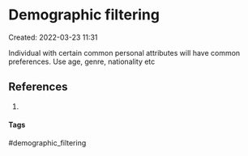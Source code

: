 # Demographic filtering
Created: 2022-03-23 11:31

Individual with certain common personal attributes will have common preferences. Use age, genre, nationality etc

## References
1. 


#### Tags
#demographic_filtering